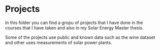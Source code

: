 # Projects

In this folder you can find a gropu of projects that I have done in the courses that I have taken and also in my Solar Energy Master thesis.

Some of the projects use public and known data such as the wine dataset and other uses measurements of solar power plants.
